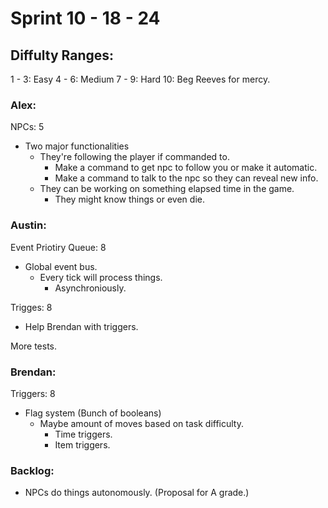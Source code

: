 # Sprint 10 - 18 - 24

## Diffulty Ranges:
1 - 3: Easy
4 - 6: Medium
7 - 9: Hard
10: Beg Reeves for mercy.

### Alex:
NPCs: 5
 - Two major functionalities
    - They're following the player if commanded to.
        - Make a command to get npc to follow you or make it automatic.
        - Make a command to talk to the npc so they can reveal new info.
    - They can be working on something elapsed time in the game.
        - They might know things or even die.

### Austin:
Event Priotiry Queue: 8
 - Global event bus.
    - Every tick will process things.
        - Asynchroniously.

Trigges: 8
- Help Brendan with triggers.

More tests.

### Brendan:
Triggers: 8
 - Flag system (Bunch of booleans)
    - Maybe amount of moves based on task difficulty.
        - Time triggers.
        - Item triggers.

### Backlog:
 - NPCs do things autonomously. (Proposal for A grade.)